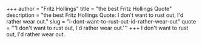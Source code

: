 +++
author = "Fritz Hollings"
title = "the best Fritz Hollings Quote"
description = "the best Fritz Hollings Quote: I don't want to rust out, I'd rather wear out."
slug = "i-dont-want-to-rust-out-id-rather-wear-out"
quote = '''I don't want to rust out, I'd rather wear out.'''
+++
I don't want to rust out, I'd rather wear out.
